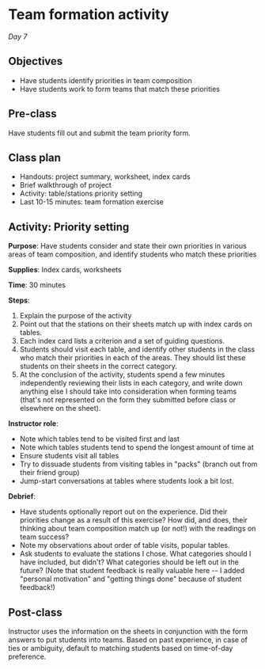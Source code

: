 # Team formation activity
_Day 7_

## Objectives
- Have students identify priorities in team composition
- Have students work to form teams that match these priorities

## Pre-class
Have students fill out and submit the team priority form.

## Class plan
- Handouts: project summary, worksheet, index cards
- Brief walkthrough of project
- Activity: table/stations priority setting
- Last 10-15 minutes: team formation exercise

## Activity: Priority setting
**Purpose**: Have students consider and state their own priorities in various areas of team composition, and identify students who match these priorities 

**Supplies**: Index cards, worksheets

**Time**: 30 minutes

**Steps**:
1. Explain the purpose of the activity
2. Point out that the stations on their sheets match up with index cards on tables.
3. Each index card lists a criterion and a set of guiding questions.
4. Students should visit each table, and identify other students in the class who match their priorities in each of the areas. They should list these students on their sheets in the correct category.
5. At the conclusion of the activity, students spend a few minutes independently reviewing their lists in each category, and write down anything else I should take into consideration when forming teams (that's not represented on the form they submitted before class or elsewhere on the sheet).

**Instructor role**:

- Note which tables tend to be visited first and last
- Note which tables students tend to spend the longest amount of time at
- Ensure students visit all tables
- Try to dissuade students from visiting tables in "packs" (branch out from their friend group)
- Jump-start conversations at tables where students look a bit lost.

**Debrief**:

- Have students optionally report out on the experience. Did their priorities change as a result of this exercise? How did, and does, their thinking about team composition match up (or not!) with the readings on team success?
- Note my observations about order of table visits, popular tables.
- Ask students to evaluate the stations I chose. What categories should I have included, but didn't? What categories should be left out in the future? (Note that student feedback is really valuable here -- I added "personal motivation" and "getting things done" because of student feedback!) 

## Post-class

Instructor uses the information on the sheets in conjunction with the form answers to put students into teams. Based on past experience, in case of ties or ambiguity, default to matching students based on time-of-day preference.
